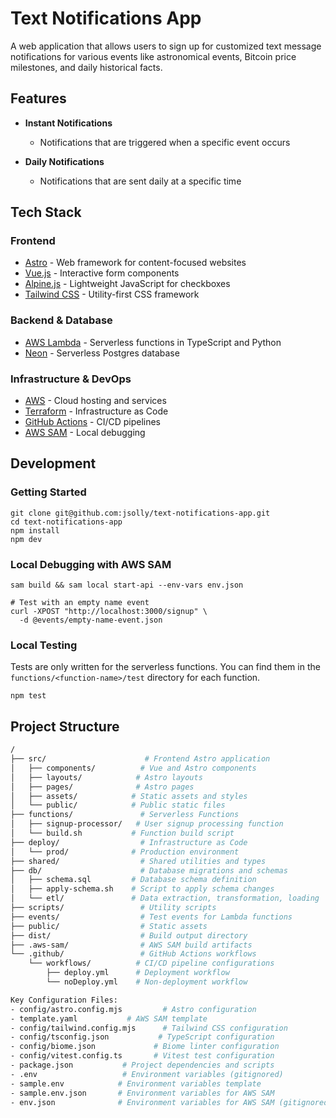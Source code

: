 # Text Notifications App

A web application that allows users to sign up for customized text message notifications for various events like astronomical events, Bitcoin price milestones, and daily historical facts.

## Features

- **Instant Notifications**
  - Notifications that are triggered when a specific event occurs

- **Daily Notifications**
  - Notifications that are sent daily at a specific time

## Tech Stack

### Frontend

- [Astro](https://astro.build/) - Web framework for content-focused websites
- [Vue.js](https://vuejs.org/) - Interactive form components
- [Alpine.js](https://alpinejs.dev/) - Lightweight JavaScript for checkboxes
- [Tailwind CSS](https://tailwindcss.com/) - Utility-first CSS framework

### Backend & Database

- [AWS Lambda](https://aws.amazon.com/lambda/) - Serverless functions in TypeScript and Python
- [Neon](https://neon.tech/) - Serverless Postgres database

### Infrastructure & DevOps

- [AWS](https://aws.amazon.com/) - Cloud hosting and services
- [Terraform](https://www.terraform.io/) - Infrastructure as Code
- [GitHub Actions](https://github.com/features/actions) - CI/CD pipelines
- [AWS SAM](https://aws.amazon.com/serverless/sam/) - Local debugging

## Development

### Getting Started

```shell
git clone git@github.com:jsolly/text-notifications-app.git
cd text-notifications-app
npm install
npm dev
```

### Local Debugging with AWS SAM

```shell
sam build && sam local start-api --env-vars env.json
```

```shell
# Test with an empty name event
curl -XPOST "http://localhost:3000/signup" \
  -d @events/empty-name-event.json
```

### Local Testing

Tests are only written for the serverless functions. You can find them in the `functions/<function-name>/test` directory for each function.

```shell
npm test
```

## Project Structure

```sh
/
├── src/                      # Frontend Astro application
│   ├── components/          # Vue and Astro components
│   ├── layouts/            # Astro layouts
│   ├── pages/              # Astro pages
│   ├── assets/            # Static assets and styles
│   └── public/            # Public static files
├── functions/               # Serverless Functions
│   ├── signup-processor/   # User signup processing function
│   └── build.sh           # Function build script
├── deploy/                  # Infrastructure as Code
│   └── prod/              # Production environment
├── shared/                  # Shared utilities and types
├── db/                      # Database migrations and schemas
│   ├── schema.sql         # Database schema definition
│   ├── apply-schema.sh    # Script to apply schema changes
│   └── etl/               # Data extraction, transformation, loading
├── scripts/                 # Utility scripts
├── events/                  # Test events for Lambda functions
├── public/                  # Static assets
├── dist/                    # Build output directory
├── .aws-sam/                # AWS SAM build artifacts
└── .github/                 # GitHub Actions workflows
    └── workflows/          # CI/CD pipeline configurations
        ├── deploy.yml      # Deployment workflow
        └── noDeploy.yml    # Non-deployment workflow

Key Configuration Files:
- config/astro.config.mjs         # Astro configuration
- template.yaml           # AWS SAM template
- config/tailwind.config.mjs      # Tailwind CSS configuration
- config/tsconfig.json           # TypeScript configuration
- config/biome.json             # Biome linter configuration
- config/vitest.config.ts       # Vitest test configuration
- package.json           # Project dependencies and scripts
- .env                   # Environment variables (gitignored)
- sample.env            # Environment variables template
- sample.env.json       # Environment variables for AWS SAM
- env.json              # Environment variables for AWS SAM (gitignored)
```
